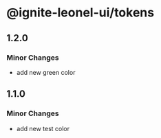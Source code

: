 # @ignite-leonel-ui/tokens

## 1.2.0

### Minor Changes

- add new green color

## 1.1.0

### Minor Changes

- add new test color
